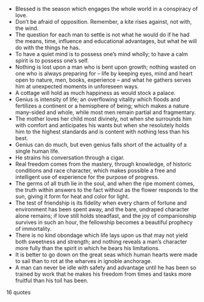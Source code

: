  - Blessed is the season which engages the whole world in a conspiracy of love.
 - Don’t be afraid of opposition. Remember, a kite rises against, not with, the wind.
 - The question for each man to settle is not what he would do if he had the means, time, influence and educational advantages, but what he will do with the things he has.
 - To have a quiet mind is to possess one’s mind wholly; to have a calm spirit is to possess one’s self.
 - Nothing is lost upon a man who is bent upon growth; nothing wasted on one who is always preparing for – life by keeping eyes, mind and heart open to nature, men, books, experience – and what he gathers serves him at unexpected moments in unforeseen ways.
 - A cottage will hold as much happiness as would stock a palace.
 - Genius is intensity of life; an overflowing vitality which floods and fertilizes a continent or a hemisphere of being; which makes a nature many-sided and whole, while most men remain partial and fragmentary.
 - The mother loves her child most divinely, not when she surrounds him with comfort and anticipates his wants but when she resolutely holds him to the highest standards and is content with nothing less than his best.
 - Genius can do much, but even genius falls short of the actuality of a single human life.
 - He strains his conversation through a cigar.
 - Real freedom comes from the mastery, through knowledge, of historic conditions and race character, which makes possible a free and intelligent use of experience for the purpose of progress.
 - The germs of all truth lie in the soul, and when the ripe moment comes, the truth within answers to the fact without as the flower responds to the sun, giving it form for heat and color for light.
 - The test of friendship is its fidelity when every charm of fortune and environment has been spent away, and the bare, undraped character alone remains; if love still holds steadfast, and the joy of companionship survives in such an hour, the fellowship becomes a beautiful prophecy of immortality.
 - There is no kind obondage which life lays upon us that may not yield both sweetness and strength; and nothing reveals a man’s character more fully than the spirit in which he bears his limitations.
 - It is better to go down on the great seas which human hearts were made to sail than to rot at the wharves in ignoble anchorage.
 - A man can never be idle with safety and advantage until he has been so trained by work that he makes his freedom from times and tasks more fruitful than his toil has been.

16 quotes